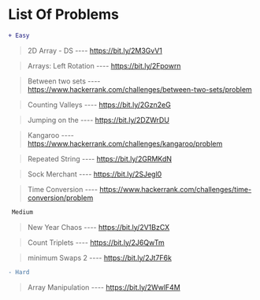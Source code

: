 # List Of Problems

```diff
+ Easy
```

>2D Array - DS  ----  https://bit.ly/2M3GvV1

>Arrays: Left Rotation	---- https://bit.ly/2Fpowrn

>Between two sets ----  https://www.hackerrank.com/challenges/between-two-sets/problem

>Counting Valleys	 ----  https://bit.ly/2Gzn2eG

>Jumping on the  ----  https://bit.ly/2DZWrDU

>Kangaroo	 ----  https://www.hackerrank.com/challenges/kangaroo/problem

>Repeated String  ----  https://bit.ly/2GRMKdN

>Sock Merchant	----    https://bit.ly/2SJegl0

>Time Conversion  ----  https://www.hackerrank.com/challenges/time-conversion/problem

```diff
 Medium
```
>New Year Chaos ----  https://bit.ly/2V1BzCX

>Count Triplets ---- https://bit.ly/2J6QwTm

>minimum Swaps 2 ---- https://bit.ly/2Jt7F6k

```diff
- Hard
```
>Array Manipulation ---- https://bit.ly/2WwlF4M
